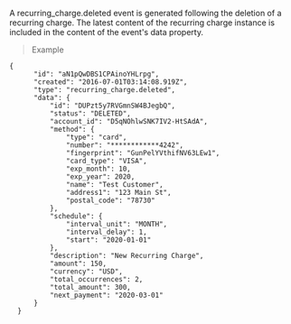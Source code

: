 <div class="method-area">
  <div class="method-copy">
    <div class="method-copy-padding">
      <p>A <span class="code-green">recurring_charge.deleted</span> event is generated following the deletion of a recurring charge. The latest content of the recurring charge instance is included in the content of the event's <span class="code-green">data</span> property.</p>
    </div>
  </div>
  <blockquote><p>Example</p></blockquote>

  <pre><code class="json">{
      "id": "aN1pQwDBS1CPAinoYHLrpg",
      "created": "2016-07-01T03:14:08.919Z",
      "type": "recurring_charge.deleted",
      "data": {
          "id": "DUPzt5y7RVGmnSW4BJegbQ",
          "status": "DELETED",
          "account_id": "D5qNOhlwSNK7IV2-HtSAdA",
          "method": {
              "type": "card",
              "number": "************4242",
              "fingerprint": "GunPelYVthifNV63LEw1",
              "card_type": "VISA",
              "exp_month": 10,
              "exp_year": 2020,
              "name": "Test Customer",
              "address1": "123 Main St",
              "postal_code": "78730"
          },
          "schedule": {
              "interval_unit": "MONTH",
              "interval_delay": 1,
              "start": "2020-01-01"
          },
          "description": "New Recurring Charge",
          "amount": 150,
          "currency": "USD",
          "total_occurrences": 2,
          "total_amount": 300,
          "next_payment": "2020-03-01"
      }
  }</code>
  </pre>
</div>
